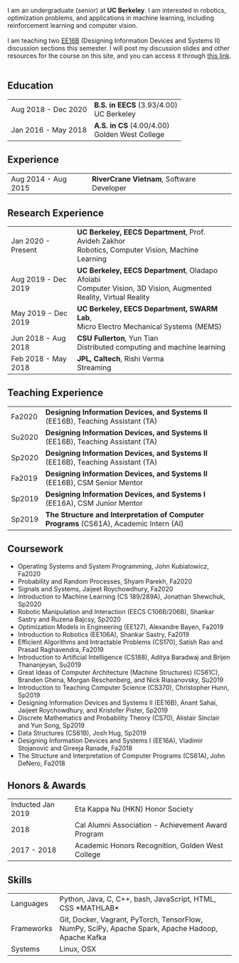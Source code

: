  I am an undergraduate (senior) at <b>UC Berkeley</b>. I am interested in robotics, optimization problems, and applications in machine learning, including reinforcement learning and computer vision. <br><br>
I am teaching two [EE16B](https://inst.eecs.berkeley.edu/~ee16b/fa20/) (Designing Information Devices and Systems II) discussion sections this semester. I will post my discussion slides and other resources for the course on this site, and you can access it through [this link](teaching/16b-fa20/). <br><br>


## <i class="fa fa-chevron-right"></i> Education

<table class="table table-hover">
  <tr>
    <td class="col-md-3">Aug 2018 - Dec 2020</td>
    <td>
        <strong>B.S. in EECS</strong>
          (3.93/4.00)
        <br>
      UC Berkeley
    </td>
  </tr>
  <tr>
    <td class="col-md-3">Jan 2016 - May 2018</td>
    <td>
        <strong>A.S. in CS</strong>
          (4.00/4.00)
        <br>
      Golden West College
    </td>
  </tr>
</table>


## <i class="fa fa-chevron-right"></i> Experience
<table class="table table-hover">
<tr>
  <td class='col-md-3'>Aug 2014 - Aug 2015</td>
  <td><strong>RiverCrane Vietnam</strong>, Software Developer</td>
</tr>
<tr>
</tr>
</table>


## <i class="fa fa-chevron-right"></i> Research Experience
<table class="table table-hover">
<tr>
  <td class='col-md-3'>Jan 2020 - Present</td>
  <td>
    <strong>UC Berkeley, EECS Department</strong>, Prof. Avideh Zakhor <br>
    Robotics, Computer Vision, Machine Learning
  </td>
</tr>
<tr>
  <td class='col-md-3'>Aug 2019 - Dec 2019</td>
  <td>
    <strong>UC Berkeley, EECS Department</strong>, Oladapo Afolabi <br>
    Computer Vision, 3D Vision, Augmented Reality, Virtual Reality
  </td>
</tr>
<tr>
  <td class='col-md-3'>May 2019 - Dec 2019</td>
  <td>
    <strong>UC Berkeley, EECS Department, SWARM Lab</strong>,  <br>
    Micro Electro Mechanical Systems (MEMS)
  </td>
</tr>
<tr>
  <td class='col-md-3'>Jun 2018 - Aug 2018</td>
  <td>
    <strong>CSU Fullerton</strong>, Yun Tian <br>
    Distributed computing and machine learning
  </td>
</tr>
<tr>
  <td class='col-md-3'>Feb 2018 - May 2018</td>
  <td>
    <strong>JPL, Caltech</strong>, Rishi Verma <br>
    Streaming
  </td>
</tr>
</table>


## <i class="fa fa-chevron-right"></i> Teaching Experience
<table class="table table-hover">
<tr>
  <td class='col-md-1'>Fa2020</td>
  <td><strong>Designing Information Devices, and Systems II</strong> (EE16B), Teaching Assistant (TA)</td>
</tr>
<tr>
  <td class='col-md-1'>Su2020</td>
  <td><strong>Designing Information Devices, and Systems II</strong> (EE16B), Teaching Assistant (TA)</td>
</tr>
<tr>
  <td class='col-md-1'>Sp2020</td>
  <td><strong>Designing Information Devices, and Systems II</strong> (EE16B), Teaching Assistant (TA)</td>
</tr>
<tr>
  <td class='col-md-1'>Fa2019</td>
  <td><strong>Designing Information Devices, and Systems II</strong> (EE16B), CSM Senior Mentor</td>
</tr>
<tr>
  <td class='col-md-1'>Sp2019</td>
  <td><strong>Designing Information Devices, and Systems I</strong> (EE16A), CSM Junior Mentor</td>
</tr>
<tr>
  <td class='col-md-1'>Sp2019</td>
  <td><strong>The Structure and Interpretation of Computer Programs</strong> (CS61A), Academic Intern (AI)</td>
</tr>
</table>


## <i class="fa fa-chevron-right"></i> Coursework
+ Operating Systems and System Programming, John Kubiatowicz, Fa2020
+ Probability and Random Processes, Shyam Parekh, Fa2020
+ Signals and Systems, Jaijeet Roychowdhury, Fa2020
+ Introduction to Machine Learning (CS 189/289A), Jonathan Shewchuk, Sp2020
+ Robotic Manipulation and Interaction (EECS C106B/206B), Shankar Sastry and Ruzena Bajcsy, Sp2020
+ Optimization Models in Engineering (EE127), Alexandre Bayen, Fa2019
+ Introduction to Robotics (EE106A), Shankar Sastry, Fa2019
+ Efficient Algorithms and Intractable Problems (CS170), Satish Rao and Prasad Raghavendra, Fa2019
+ Introduction to Artificial Intelligence (CS188), Aditya Baradwaj and Brijen Thananjeyan, Su2019
+ Great Ideas of Computer Architecture (Machine Structures) (CS61C), Branden Ghena, Morgan Reschenberg, and Nick Riasanovsky, Su2019
+ Introduction to Teaching Computer Science (CS370), Christopher Hunn, Sp2019
+ Designing Information Devices and Systems II (EE16B), Anant Sahai, Jaijeet Roychowdhury, and Kristofer Pister, Sp2019
+ Discrete Mathematics and Probability Theory (CS70), Alistair Sinclair and Yun Song, Sp2019
+ Data Structures (CS61B), Josh Hug, Sp2019
+ Designing Information Devices and Systems I (EE16A), Vladimir Stojanovic and Gireeja Ranade, Fa2018
+ The Structure and Interpretation of Computer Programs (CS61A), John DeNero, Fa2018


## <i class="fa fa-chevron-right"></i> Honors & Awards
<table class="table table-hover">
<tr>
  <td class='col-md-2'>Inducted Jan 2019</td>
  <td>
    Eta Kappa Nu (HKN) Honor Society
    <!--  -->
  </td>
</tr>
<tr>
  <td class='col-md-2'>2018</td>
  <td>
    Cal Alumni Association - Achievement Award Program
    <!--  -->
  </td>
</tr>
<tr>
  <td class='col-md-2'>2017 - 2018</td>
  <td>
    Academic Honors Recognition, Golden West College
    <!--  -->
  </td>
</tr>
</table>


## <i class="fa fa-chevron-right"></i> Skills
<table class="table table-hover">
<tr>
  <td class='col-md-2'>Languages</td>
  <td markdown="1">
Python, Java, C, C++, bash, JavaScript, HTML, CSS *MATHLAB*
  </td>
</tr>
<tr>
  <td class='col-md-2'>Frameworks</td>
  <td markdown="1">
Git, Docker, Vagrant, PyTorch, TensorFlow, NumPy, SciPy, Apache Spark, Apache Hadoop, Apache Kafka
  </td>
</tr>
<tr>
  <td class='col-md-2'>Systems</td>
  <td markdown="1">
Linux, OSX
  </td>
</tr>
</table>
